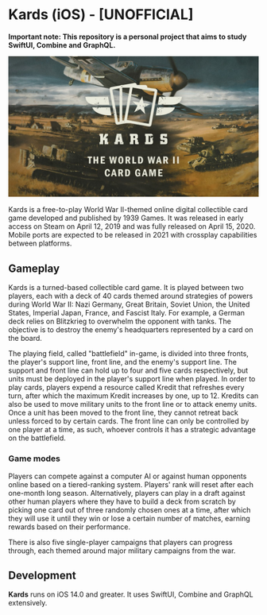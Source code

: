 # Kards (iOS) - [UNOFFICIAL]

**Important note: This repository is a personal project that aims to study SwiftUI, Combine and GraphQL.**

![Kards](https://github.com/MatthiasLapierre/Kards-iOS/blob/main/Resources/readme_img/banner.jpg)

Kards is a free-to-play World War II-themed online digital collectible card game developed and published by 1939 Games. It was released in early access on Steam on April 12, 2019 and was fully released on April 15, 2020. Mobile ports are expected to be released in 2021 with crossplay capabilities between platforms.

## Gameplay

Kards is a turned-based collectible card game. It is played between two players, each with a deck of 40 cards themed around strategies of powers during World War II: Nazi Germany, Great Britain, Soviet Union, the United States, Imperial Japan, France, and Fascist Italy. For example, a German deck relies on Blitzkrieg to overwhelm the opponent with tanks. The objective is to destroy the enemy's headquarters represented by a card on the board.

The playing field, called "battlefield" in-game, is divided into three fronts, the player's support line, front line, and the enemy's support line. The support and front line can hold up to four and five cards respectively, but units must be deployed in the player's support line when played. In order to play cards, players expend a resource called Kredit that refreshes every turn, after which the maximum Kredit increases by one, up to 12. Kredits can also be used to move military units to the front line or to attack enemy units. Once a unit has been moved to the front line, they cannot retreat back unless forced to by certain cards. The front line can only be controlled by one player at a time, as such, whoever controls it has a strategic advantage on the battlefield.

### Game modes

Players can compete against a computer AI or against human opponents online based on a tiered-ranking system. Players' rank will reset after each one-month long season. Alternatively, players can play in a draft against other human players where they have to build a deck from scratch by picking one card out of three randomly chosen ones at a time, after which they will use it until they win or lose a certain number of matches, earning rewards based on their performance.

There is also five single-player campaigns that players can progress through, each themed around major military campaigns from the war.


## Development

__Kards__ runs on iOS 14.0 and greater. It uses SwiftUI,  Combine and GraphQL extensively.




